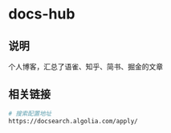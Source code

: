 # docs-hub

## 说明
个人博客，汇总了语雀、知乎、简书、掘金的文章

## 相关链接
```bash
# 搜索配置地址 
https://docsearch.algolia.com/apply/
```